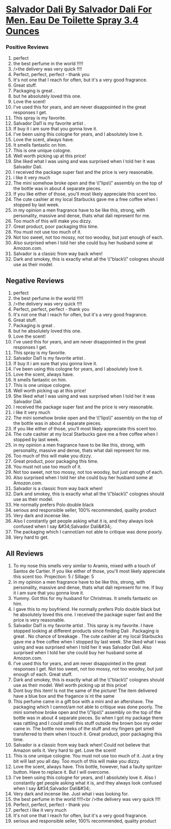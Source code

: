 # [Salvador Dali By Salvador Dali For Men. Eau De Toilette Spray 3.4 Ounces](https://products.checkmycream.com/products/Salvador-Dali-By-Salvador-Dali-For-Men.-Eau-De-Toilette-Spray-3.4-Ounces.html)

### Positive Reviews

<ol>
      <li>perfect  </li>
      <li>the best perfume  in the world !!!!!</li>
      <li>/&gt;the delivery was very quick !!!!</li>
      <li>Perfect, perfect, perfect - thank you</li>
      <li>It&#x27;s not one that I reach for often, but it&#x27;s a very good fragrance.</li>
      <li>Great stuff.</li>
      <li>Packaging is great .</li>
      <li>but he absolutely loved this one.</li>
      <li>Love the scent!</li>
      <li>I&#x27;ve used this for years, and am never disappointed in the great responses I get.  </li>
      <li>This spray is my favorite.</li>
      <li>Salvador Dal1 is my favorite artist .</li>
      <li>If buy it i am sure that you gonna love it.</li>
      <li>I&#x27;ve been using this cologne for years, and I absolutely love it.  </li>
      <li>Love the scent, always have.</li>
      <li>It smells fantastic on him.</li>
      <li>This is one unique cologne.  </li>
      <li>Well worth picking up at this price!</li>
      <li>She liked what I was using and was surprised when I told her it was Salvador Dali.</li>
      <li>I received the package super fast and the price is very reasonable.</li>
      <li>i like it very much</li>
      <li>The mini somehow broke open and the \\&quot;lips\\&quot; assembly on the top of the bottle was in about 4 separate pieces.</li>
      <li>If you like either of those, you&#x27;ll most likely appreciate this scent too.</li>
      <li>The cute cashier at my local Starbucks gave me a free coffee when I stopped by last week.</li>
      <li>in my opinion a men fragrance have to be like this, strong, with personality, massive and dense, thats what dali represent for me.</li>
      <li>Too much of this will make you dizzy.</li>
      <li>Great product, poor packaging this time.</li>
      <li>You must not use too much of it.  </li>
      <li>Not too sweet, not too mossy, not too woodsy, but just enough of each.  </li>
      <li>Also surprised when I told her she could buy her husband some at Amozon.com.</li>
      <li>Salvador is a classic from way back when!</li>
      <li>Dark and smokey, this is exactly what all the \\&quot;black\\&quot; colognes should use as their model.</li>
</ol>


<h2>Negative Reviews</h2>
<ol>
<li> perfect  </li>
<li> the best perfume  in the world !!!!!</li>
<li> /&gt;the delivery was very quick !!!!</li>
<li> Perfect, perfect, perfect - thank you</li>
<li> It&#x27;s not one that I reach for often, but it&#x27;s a very good fragrance.</li>
<li> Great stuff.</li>
<li> Packaging is great .</li>
<li> but he absolutely loved this one.</li>
<li> Love the scent!</li>
<li> I&#x27;ve used this for years, and am never disappointed in the great responses I get.  </li>
<li> This spray is my favorite.</li>
<li> Salvador Dal1 is my favorite artist .</li>
<li> If buy it i am sure that you gonna love it.</li>
<li> I&#x27;ve been using this cologne for years, and I absolutely love it.  </li>
<li> Love the scent, always have.</li>
<li> It smells fantastic on him.</li>
<li> This is one unique cologne.  </li>
<li> Well worth picking up at this price!</li>
<li> She liked what I was using and was surprised when I told her it was Salvador Dali.</li>
<li> I received the package super fast and the price is very reasonable.</li>
<li> i like it very much</li>
<li> The mini somehow broke open and the \\&quot;lips\\&quot; assembly on the top of the bottle was in about 4 separate pieces.</li>
<li> If you like either of those, you&#x27;ll most likely appreciate this scent too.</li>
<li> The cute cashier at my local Starbucks gave me a free coffee when I stopped by last week.</li>
<li> in my opinion a men fragrance have to be like this, strong, with personality, massive and dense, thats what dali represent for me.</li>
<li> Too much of this will make you dizzy.</li>
<li> Great product, poor packaging this time.</li>
<li> You must not use too much of it.  </li>
<li> Not too sweet, not too mossy, not too woodsy, but just enough of each.  </li>
<li> Also surprised when I told her she could buy her husband some at Amozon.com.</li>
<li> Salvador is a classic from way back when!</li>
<li> Dark and smokey, this is exactly what all the \\&quot;black\\&quot; colognes should use as their model.</li>
<li> He normally prefers Polo double black</li>
<li> serious and responsible seller, 100% recommended, quality product</li>
<li> Very dark and incense like.</li>
<li> Also I constantly get people asking what it is, and they always look confused when I say &amp;#34;Salvador Dali&amp;#34;.</li>
<li> The packaging which I cannot/am not able to critique was done poorly.</li>
<li> Very hard to get.</li>
</ol>

<h2>All Reviews</h2>

<ol>
    <li> To my nose this smells very similar to Aramis, mixed with a touch of Santos de Cartier. If you like either of those, you&#x27;ll most likely appreciate this scent too. Projection: 5 / Sillage: 5</li>
    <li> in my opinion a men fragrance have to be like this, strong, with personality, massive and dense, thats what dali represent for me. If buy it i am sure that you gonna love it.</li>
    <li> Yummy.  Got this for my husband for Christmas.  It smells fantastic on him.</li>
    <li> I gave this to my boyfriend. He normally prefers Polo double black but he absolutely loved this one. I received the package super fast and the price is very reasonable.</li>
    <li> Salvador Dal1 is my favorite artist . This spray is my favorite. I have stopped looking at different products since finding Dali . Packaging is great . No chance of breakage . The cute cashier at my local Starbucks gave me a free coffee when I stopped by last week. She liked what I was using and was surprised when I told her it was Salvador Dali. Also surprised when I told her she could buy her husband some at Amozon.com.</li>
    <li> I&#x27;ve used this for years, and am never disappointed in the great responses I get.  Not too sweet, not too mossy, not too woodsy, but just enough of each.  Great stuff.</li>
    <li> Dark and smokey, this is exactly what all the \\&quot;black\\&quot; colognes should use as their model. Well worth picking up at this price!</li>
    <li> Dont buy this item! Is not the same of the picture! The item delivered have a blue box and the fragance is´nt the same</li>
    <li> This perfume came in a gift box with a mini and an aftershave. The packaging which I cannot/am not able to critique was done poorly. The mini somehow broke open and the \\&quot;lips\\&quot; assembly on the top of the bottle was in about 4 separate pieces. So when I got my package there was rattling and I could smell this stuff outside the brown box my order came in. The bottle now reeks of the stuff and my fingers get smell transferred to them when I touch it. Great product, poor packaging this time.</li>
    <li> Salvador is a classic from way back when! Could not believe that Amazon sells it. Very hard to get. Love the scent!</li>
    <li> This is one unique cologne.  You must not use too much of it.  Just a tiny bit will last you all day.  Too much of this will make you dizzy.</li>
    <li> Love the scent, always have. This bottle, however, had a faulty spritzer button. Have to replace it. But I will overcome.</li>
    <li> I&#x27;ve been using this cologne for years, and I absolutely love it.  Also I constantly get people asking what it is, and they always look confused when I say &amp;#34;Salvador Dali&amp;#34;.</li>
    <li> Very dark and incense like. Just what i was looking for.</li>
    <li> the best perfume  in the world !!!!!&lt;br /&gt;the delivery was very quick !!!!</li>
    <li> Perfect, perfect, perfect - thank you</li>
    <li> perfect  i like it very much</li>
    <li> It&#x27;s not one that I reach for often, but it&#x27;s a very good fragrance.</li>
    <li> serious and responsible seller, 100% recommended, quality product</li>
</ol>




